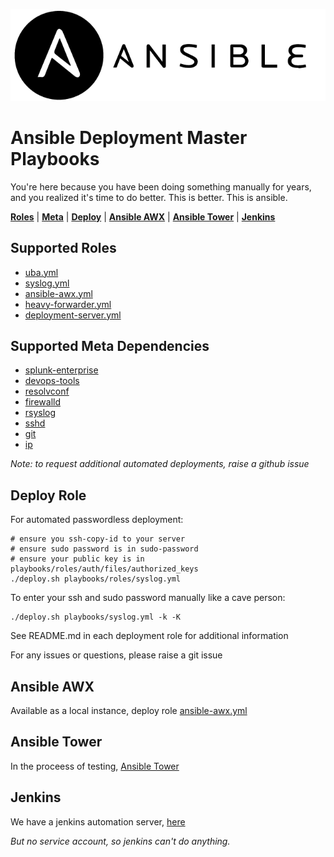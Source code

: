 ![](docs/images/logo.png)

# Ansible Deployment Master Playbooks

You're here because you have been doing something manually for years, and you realized it's time to do better. This is better. This is ansible.

**[Roles](#Supported-Roles)** | **[Meta](#Supported-Meta-Dependencies)** | 
**[Deploy](#Deploy-Role)** | **[Ansible AWX](#ansible-awx)** | **[Ansible Tower](#ansible-tower)** | **[Jenkins](#jenkins)** 

## Supported Roles

- [uba.yml](playbooks/roles/uba)
- [syslog.yml](playbooks/roles/syslog)
- [ansible-awx.yml](playbooks/roles/ansible-awx)
- [heavy-forwarder.yml](playbooks/roles/heavy-forwarder)
- [deployment-server.yml](playbooks/roles/deployment-server)

## Supported Meta Dependencies

- [splunk-enterprise](playbooks/roles/splunk-enterprise)
- [devops-tools](playbooks/roles/devops-tools)
- [resolvconf](playbooks/roles/resolvconf)
- [firewalld](playbooks/roles/firewalld)
- [rsyslog](playbooks/roles/rsyslog)
- [sshd](playbooks/roles/sshd)
- [git](playbooks/roles/git)
- [ip](playbooks/roles/ip)

*Note: to request additional automated deployments, raise a github issue*

## Deploy Role

For automated passwordless deployment:
```shell
# ensure you ssh-copy-id to your server 
# ensure sudo password is in sudo-password
# ensure your public key is in playbooks/roles/auth/files/authorized_keys
./deploy.sh playbooks/roles/syslog.yml
```

To enter your ssh and sudo password manually like a cave person:
```shell
./deploy.sh playbooks/syslog.yml -k -K 
```

See README.md in each deployment role for additional information

For any issues or questions, please raise a git issue

## Ansible AWX
Available as a local instance, deploy role [ansible-awx.yml](playbooks/roles/ansible-awx)

## Ansible Tower
In the proceess of testing, [Ansible Tower](https://git.marriott.com/CSAA/ansible-tower)

## Jenkins
We have a jenkins automation server, [here](https://iam-jenkins.tools.marriott.com/job/soar-playground/job/deploy-syslog/)

*But no service account, so jenkins can't do anything.*
